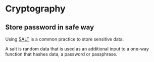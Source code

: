 # Cryptography

## Store password in safe way

Using [SALT](https://en.wikipedia.org/wiki/Salt_(cryptography)) is a common practice to store sensitive data. 

A salt is random data that is used as an additional input to a one-way function that hashes data, a password or passphrase.
